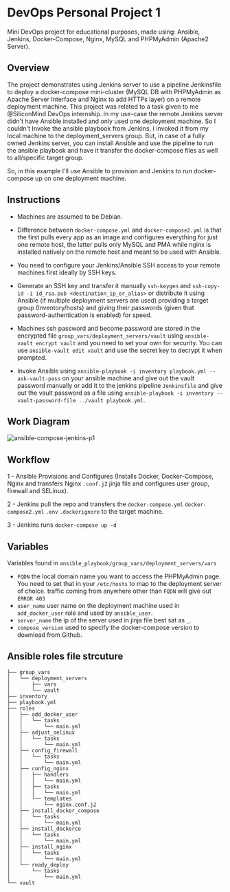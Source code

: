 # DevOps Personal Project 1
Mini DevOps project for educational purposes, made using: Ansible, Jenkins, Docker-Compose, Nginx, MySQL and PHPMyAdmin (Apache2 Server).

## Overview
The project demonstrates using Jenkins server to use a pipeline Jenkinsfile to deploy a docker-compose mini-cluster (MySQL DB with PHPMyAdmin as Apache Server Interface and Nginx to add HTTPs layer) on a remote deployment machine. This project was related to a task given to me @SiliconMind DevOps internship.
In my use-case the remote Jenkins server didn't have Ansible installed and only used one deployment machine. So I couldn't Invoke the ansible playbook from Jenkins, I invoked it from my local machine to the deployment_servers group.
But, in case of a fully owned Jenkins server, you can install Ansible and use the pipeline to run the ansible playbook and have it transfer the docker-compose files as well to all/specific target group.

So, in this example I'll use Ansible to provision and Jenkins to run docker-compose up on one deployment machine.

## Instructions

- Machines are assumed to be Debian.
  
- Difference between `docker-compose.yml` and `docker-compose2.yml` is that the first pulls every app as an image and configures everything for just one remote host, the latter pulls only MySQL and PMA while nginx is installed natively on the remote host and meant to be used with Ansible.

- You need to configure your Jenkins/Ansible SSH access to your remote machines first ideally by SSH keys.

- Generate an SSH key and transfer it manually `ssh-keygen` and `ssh-copy-id -i id_rsa.pub <destination_ip_or_alias>`
or distribute it using Ansible (if multiple deployment servers are used) providing a target group (Inventory/hosts) and giving their passwords (given that password-authentication is enabled) for speed.

- Machines ssh password and become password are stored in the encrypted file `group_vars/deployment_servers/vault` using `ansible-vault encrypt vault` and you need to set your own for security. You can use `ansible-vault edit vault` and use the secret key to decrypt it when prompted.

- Invoke Ansible using `ansible-playbook -i inventory playbook.yml --ask-vault-pass` on your ansible machine and give out the vault password manually or add it to the jenkins pipeline `Jenkinsfile` and give out the vault password as a file using `ansible-playbook -i inventory --vault-password-file ../vault playbook.yml`.



## Work Diagram
![ansible-compose-jenkins-p1](https://github.com/Asserzayed/jenkins-ansible-compose-p1/assets/17936594/a89d84e6-59fb-4c87-bc42-31c79e81ca22)

## Workflow
1 - Ansible Provisions and Configures (Installs Docker, Docker-Compose, Nginx and transfers Nginx `.conf.j2` jinja file and configures user group, firewall and SELinux).

2 - Jenkins pull the repo and transfers the `docker-compose.yml` `docker-compose2.yml` `.env` `.dockerignore` to the target machine.

3 - Jenkins runs `docker-compose up -d`

## Variables
Variables found in `ansible_playbook/group_vars/deployment_servers/vars`
- `FQDN` the local domain name you want to access the PHPMyAdmin page. You need to set that in your `/etc/hosts` to map to the deployment server of choice. traffic coming from anywhere other than `FQDN` will give out `ERROR 403`
- `user_name` user name on the deployment machine used in `add_docker_user` role and used by `ansible_user`.
- `server_name` the ip of the server used in jinja file best sat as `_`.
- `compose_version` used to specify the docker-compose version to download from Github.

## Ansible roles file strcuture
```
├── group_vars
│   └── deployment_servers
│       ├── vars
│       └── vault
├── inventory
├── playbook.yml
├── roles
│   ├── add_docker_user
│   │   └── tasks
│   │       └── main.yml
│   ├── adjust_selinux
│   │   └── tasks
│   │       └── main.yml
│   ├── config_firewall
│   │   └── tasks
│   │       └── main.yml
│   ├── config_nginx
│   │   ├── handlers
│   │   │   └── main.yml
│   │   ├── tasks
│   │   │   └── main.yml
│   │   └── templates
│   │       └── nginx.conf.j2
│   ├── install_docker_compose
│   │   └── tasks
│   │       └── main.yml
│   ├── install_dockerce
│   │   └── tasks
│   │       └── main.yml
│   ├── install_nginx
│   │   └── tasks
│   │       └── main.yml
│   └── ready_deploy
│       └── tasks
│           └── main.yml
└── vault
```
